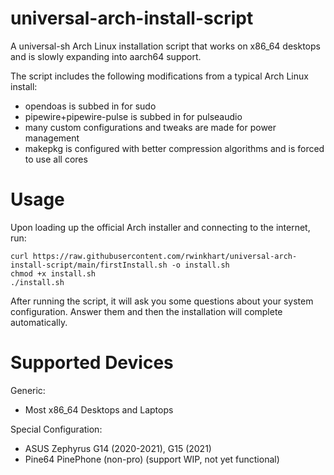 # universal-arch-install-script
A universal-sh Arch Linux installation script that works on x86_64 desktops and is slowly expanding into aarch64 support.

The script includes the following modifications from a typical Arch Linux install:

- opendoas is subbed in for sudo
- pipewire+pipewire-pulse is subbed in for pulseaudio
- many custom configurations and tweaks are made for power management
- makepkg is configured with better compression algorithms and is forced to use all cores

# Usage
Upon loading up the official Arch installer and connecting to the internet, run:

```
curl https://raw.githubusercontent.com/rwinkhart/universal-arch-install-script/main/firstInstall.sh -o install.sh
chmod +x install.sh
./install.sh
```

After running the script, it will ask you some questions about your system configuration. Answer them and then the installation will complete automatically.

# Supported Devices
Generic:

- Most x86_64 Desktops and Laptops

Special Configuration:

- ASUS Zephyrus G14 (2020-2021), G15 (2021)
- Pine64 PinePhone (non-pro) (support WIP, not yet functional)
